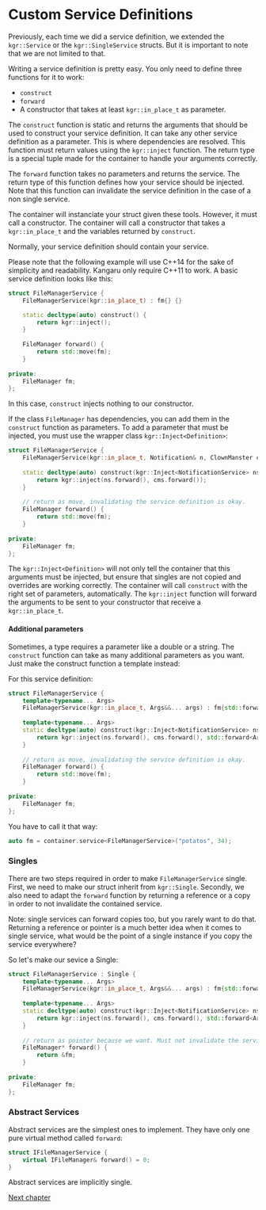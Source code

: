 Custom Service Definitions
==========================

Previously, each time we did a service definition, we extended the `kgr::Service` or the `kgr::SingleService` structs. But it is important to note that we are not limited to that.

Writing a service definition is pretty easy. You only need to define three functions for it to work:

 * `construct`
 * `forward`
 * A constructor that takes at least `kgr::in_place_t` as parameter.

The `construct` function is static and returns the arguments that should be used to construct your service definition. It can take any other service definition as a parameter.
This is where dependencies are resolved. This function must return values using the `kgr::inject` function. The return type is a special tuple made for the container to handle your arguments correctly.

The `forward` function takes no parameters and returns the service. The return type of this function defines how your service should be injected. Note that this function can invalidate the service definition in the case of a non single service.

The container will instanciate your struct given these tools. However, it must call a constructor. The container will call a constructor that takes a `kgr::in_place_t` and the variables returned by `construct`.

Normally, your service definition should contain your service.

Please note that the following example will use C++14 for the sake of simplicity and readability. Kangaru only require C++11 to work.
A basic service definition looks like this:

```c++
struct FileManagerService {
    FileManagerService(kgr::in_place_t) : fm{} {}

    static decltype(auto) construct() {
        return kgr::inject();
    }
    
    FileManager forward() {
        return std::move(fm);
    }
    
private:
    FileManager fm;
};
```

In this case, `construct` injects nothing to our constructor.

If the class `FileManager` has dependencies, you can add them in the `construct` function as parameters. To add a parameter that must be injected, you must use the wrapper class `kgr::Inject<Definition>`:

```c++
struct FileManagerService {
    FileManagerService(kgr::in_place_t, Notification& n, ClownManster cm) : fm{n, std::move(cm)} {}
    
    static decltype(auto) construct(kgr::Inject<NotificationService> ns, kgr::Inject<ClownMasterService> cms) {
        return kgr::inject(ns.forward(), cms.forward());
    }
    
    // return as move, invalidating the service definition is okay.
    FileManager forward() {
        return std::move(fm);
    }
    
private:
    FileManager fm;
};
```
    
The `kgr::Inject<Definition>` will not only tell the container that this arguments must be injected, but ensure that singles are not copied and overrides are working correctly.
The container will call `construct` with the right set of parameters, automatically.
The `kgr::inject` function will forward the arguments to be sent to your constructor that receive a `kgr::in_place_t`.

#### Additional parameters

Sometimes, a type requires a parameter like a double or a string. The `construct` function can take as many additional parameters as you want. Just make the construct function a template instead:

For this service definition:

```c++
struct FileManagerService {
    template<typename... Args>
    FileManagerService(kgr::in_place_t, Args&&... args) : fm{std::forward<Args>(args)...} {}
    
    template<typename... Args>
    static decltype(auto) construct(kgr::Inject<NotificationService> ns, kgr::Inject<ClownMasterService> cms, Args&&.. args) {
        return kgr::inject(ns.forward(), cms.forward(), std::forward<Args>(args)...);
    }
    
    // return as move, invalidating the service definition is okay.
    FileManager forward() {
        return std::move(fm);
    }
    
private:
    FileManager fm;
};
```

You have to call it that way:

```c++
auto fm = container.service<FileManagerService>("potatos", 34);
```

### Singles

There are two steps required in order to make `FileManagerService` single. First, we need to make our struct inherit from `kgr::Single`. Secondly, we also need to adapt the `forward` function by returning a reference or a copy in order to not invalidate the contained service.

Note: single services can forward copies too, but you rarely want to do that. Returning a reference or pointer is a much better idea when it comes to single service, what would be the point of a single instance if you copy the service everywhere?

So let's make our sevice a Single:

```c++
struct FileManagerService : Single {
    template<typename... Args>
    FileManagerService(kgr::in_place_t, Args&&... args) : fm{std::forward<Args>(args)...} {}
    
    template<typename... Args>
    static decltype(auto) construct(kgr::Inject<NotificationService> ns, kgr::Inject<ClownMasterService> cms, Args&&.. args) {
        return kgr::inject(ns.forward(), cms.forward(), std::forward<Args>(args)...);
    }
    
    // return as pointer because we want. Must not invalidate the service because it's a single.
    FileManager* forward() {
        return &fm;
    }
    
private:
    FileManager fm;
};
```

### Abstract Services

Abstract services are the simplest ones to implement. They have only one pure virtual method called `forward`:

```c++
struct IFileManagerService {
    virtual IFileManager& forward() = 0;
}
```
    
Abstract services are implicitly single.

[Next chapter](section8_generic.md)
